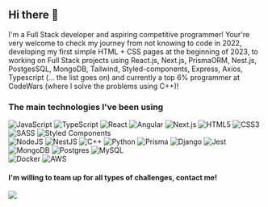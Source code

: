 ## Hi there 👋

I'm a Full Stack developer and aspiring competitive programmer! Your're very welcome to check my journey from not knowing to code in 2022, developing my first simple HTML + CSS pages at the beginning of 2023, to working on Full Stack projects using React.js, Next.js, PrismaORM, Nest.js, PostgesSQL, MongoDB, Tailwind, Styled-components, Express, Axios, Typescript (... the list goes on) and currently a top 6% programmer at CodeWars (where I solve the problems using C++)!

### The main technologies I've been using
![JavaScript](https://img.shields.io/badge/javascript-%23323330.svg?style=flat&logo=javascript&logoColor=%23F7DF1E)
![TypeScript](https://img.shields.io/badge/typescript-%23007ACC.svg?style=flat&logo=typescript&logoColor=white) 
![React](https://img.shields.io/badge/react-%2320232a.svg?style=flat&logo=react&logoColor=%2361DAFB) 
![Angular](https://img.shields.io/badge/Angular-DD0031?style=flat&logo=angular&logoColor=white)
![Next.js](https://img.shields.io/badge/next%20js-000000?style=flat&logo=nextdotjs&logoColor=white)
![HTML5](https://img.shields.io/badge/html5-%23E34F26.svg?style=flat&logo=html5&logoColor=white)
![CSS3](https://img.shields.io/badge/css3-%231572B6.svg?style=flat&logo=css3&logoColor=white)
![SASS](https://img.shields.io/badge/SASS-hotpink.svg?style=flat&logo=SASS&logoColor=white) 
![Styled Components](https://img.shields.io/badge/styled--components-DB7093?style=flat&logo=styled-components&logoColor=white)
<br />
![NodeJS](https://img.shields.io/badge/node.js-6DA55F?style=flat&logo=node.js&logoColor=white)
![NestJS](https://img.shields.io/badge/nestjs-%23E0234E.svg?style=flat&logo=nestjs&logoColor=white)
![C++](https://img.shields.io/badge/C%2B%2B-00599C?style=flat&logo=c%2B%2B&logoColor=white)
![Python](https://img.shields.io/badge/Python-FFD43B?style=flat&logo=python&logoColor=blue)
![Prisma](https://img.shields.io/badge/Prisma-3982CE?style=flat&logo=Prisma&logoColor=white)
![Django](https://img.shields.io/badge/Django-092E20?style=flat&logo=django&logoColor=green)
![Jest](https://img.shields.io/badge/Jest-C21325?style=flat&logo=jest&logoColor=white)
<br />
![MongoDB](https://img.shields.io/badge/MongoDB-%234ea94b.svg?style=flat&logo=mongodb&logoColor=white) 
![Postgres](https://img.shields.io/badge/postgres-%23316192.svg?style=flat&logo=postgresql&logoColor=white)
![MySQL](https://img.shields.io/badge/MySQL-005C84?style=flat&logo=mysql&logoColor=white)
<br />
![Docker](https://img.shields.io/badge/docker-%230db7ed.svg?style=flat&logo=docker&logoColor=white)
![AWS](https://img.shields.io/badge/Amazon_AWS-FF9900?style=flat&logo=amazonaws&logoColor=white)

#### I'm willing to team up for all types of challenges, contact me!
  <p align='start'>
    <a href="https://www.linkedin.com/in/alysson-henrique-r-de-almeida/" target="_blank"><img src="https://img.shields.io/badge/LinkedIn-0077B5?style=for-the-badge&logo=linkedin&logoColor=white" /> </a>
  </p>
  

